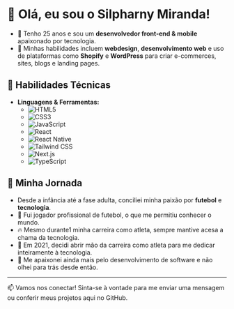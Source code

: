 # 👋 Olá, eu sou o Silpharny Miranda!

- 🎂 Tenho 25 anos e sou um **desenvolvedor front-end & mobile** apaixonado por tecnologia.
- 🌟 Minhas habilidades incluem **webdesign**, **desenvolvimento web** e uso de plataformas como **Shopify** e **WordPress** para criar e-commerces, sites, blogs e landing pages.

## 🚀 Habilidades Técnicas

- **Linguagens & Ferramentas:**
  - ![HTML5](https://img.shields.io/badge/HTML5-E34F26?style=for-the-badge&logo=html5&logoColor=white)
  - ![CSS3](https://img.shields.io/badge/CSS3-1572B6?style=for-the-badge&logo=css3&logoColor=white)
  - ![JavaScript](https://img.shields.io/badge/JavaScript-F7DF1E?style=for-the-badge&logo=javascript&logoColor=black)
  - ![React](https://img.shields.io/badge/React-20232A?style=for-the-badge&logo=react&logoColor=61DAFB)
  - ![React Native](https://img.shields.io/badge/React_Native-20232A?style=for-the-badge&logo=react&logoColor=61DAFB)
  - ![Tailwind CSS](https://img.shields.io/badge/TailwindCSS-38B2AC?style=for-the-badge&logo=tailwind-css&logoColor=white)
  - ![Next.js](https://img.shields.io/badge/Next.js-000000?style=for-the-badge&logo=nextdotjs&logoColor=white)
  - ![TypeScript](https://img.shields.io/badge/TypeScript-007ACC?style=for-the-badge&logo=typescript&logoColor=white)

## 📝 Minha Jornada

- Desde a infância até a fase adulta, conciliei minha paixão por **futebol** e **tecnologia**.
- 🏅 Fui jogador profissional de futebol, o que me permitiu conhecer o mundo.
- 🔥 Mesmo durante1 minha carreira como atleta, sempre mantive acesa a chama da tecnologia.
- 🚀 Em 2021, decidi abrir mão da carreira como atleta para me dedicar inteiramente à tecnologia.
- 💖 Me apaixonei ainda mais pelo desenvolvimento de software e não olhei para trás desde então.

---

📫 Vamos nos conectar! Sinta-se à vontade para me enviar uma mensagem ou conferir meus projetos aqui no GitHub.
